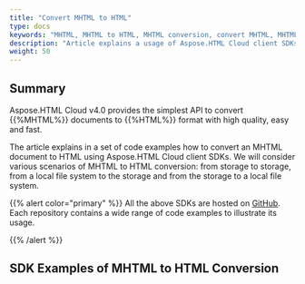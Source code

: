 ```yaml
---
title: "Convert MHTML to HTML"
type: docs
keywords: "MHTML, MHTML to HTML, MHTML conversion, convert MHTML, MHTML file, asynchronous conversion, conversion SDK, convert MHTML to HTML, HTML format, Python, Ruby, PHP, Java, .Net, C#, Android, Swift, Node.js"
description: "Article explains a usage of Aspose.HTML Cloud client SDKs to convert MHTML to HTML by a set of examples. SDKs are available in PHP, Python, Ruby, Android, Swift, C#, Java, C++, Node.js and more."
weight: 50
---
```


## **Summary**

Aspose.HTML Cloud v4.0 provides the simplest API to convert  {{%MHTML%}} documents to {{%HTML%}} format with high quality, easy and fast. 

The article explains in a set of code examples how to convert an MHTML document to HTML using Aspose.HTML Cloud client SDKs. We will consider various scenarios of MHTML to HTML conversion: from storage to storage, from a local file system to the storage and from the storage to a local file system.

{{% alert color="primary" %}} 
All the above SDKs are hosted on [GitHub](https://github.com/aspose-words-cloud/). Each repository contains a wide range of code examples to illustrate its usage.

{{% /alert %}} 



## **SDK Examples of MHTML to HTML Conversion**

